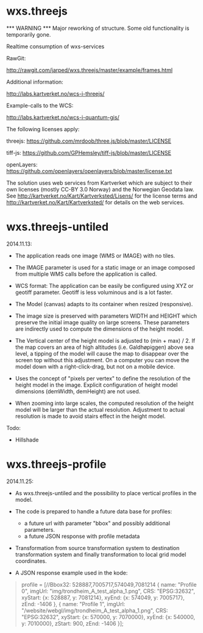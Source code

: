 wxs.threejs
===========

*** WARNING ***
Major reworking of structure. 
Some old functionality is temporarily gone.

Realtime consumption of wxs-services


RawGit:

http://rawgit.com/jarped/wxs.threejs/master/example/frames.html


Additional information:

http://labs.kartverket.no/wcs-i-threejs/


Example-calls to the WCS:

http://labs.kartverket.no/wcs-i-quantum-gis/


The following licenses apply:

threejs: https://github.com/mrdoob/three.js/blob/master/LICENSE

tiff-js: https://github.com/GPHemsley/tiff-js/blob/master/LICENSE

openLayers: https://github.com/openlayers/openlayers/blob/master/license.txt


The solution uses web services from Kartverket which are subject to their own licenses (mostly CC-BY 3.0 Norway) and the Norwegian Geodata law. See http://kartverket.no/Kart/Kartverksted/Lisens/ for the license terms and http://kartverket.no/Kart/Kartverksted/ for details on the web services.


wxs.threejs-untiled
===================

2014.11.13:

- The application reads one image (WMS or IMAGE) with no tiles.

- The IMAGE parameter is used for a static image or an image composed from multiple WMS calls before the application is called.

- WCS format: The application can be easily be configured using XYZ or geotiff parameter. Geotiff is less voluminous and is a lot faster.

- The Model (canvas) adapts to its container when resized (responsive).

- The image size is preserved with parameters WIDTH and HEIGHT which preserve the initial image quality on large screens. These parameters are indirectly used to compute the dimensions of the height model. 

- The Vertical center of the height model is adjusted to (min + max) / 2. If the map covers an area of high altitudes (i.e. Galdhøpiggen) above sea level, a tipping of the model will cause the map to disappear over the screen top without this adjustment. On a computer you can move the model down with a right-click-drag, but not on a mobile device.

- Uses the concept of "pixels per vertex" to define the resolution of the height model in the image. Explicit configuration of height model dimensions (demWidth, demHeight) are not used. 

- When zooming into large scales, the computed resolution of the height model will be larger than the actual resolution. Adjustment to actual resolution is made to avoid stairs effect in the height model.

Todo:
- Hillshade


wxs.threejs-profile
===================

2014.11.25:

- As wxs.threejs-untiled and the possibility to place vertical profiles in the model.

- The code is prepared to handle a future data base for profiles:
	- a future url with parameter "bbox" and possibly additional parameters.
	- a future JSON response with profile metadata

- Transformation from source transformation system to destination transformation system and finally transformation to local grid model coordinates.

- A JSON response example used in the kode:
>	profile = [//Bbox32: 528887,7005717,574049,7081214 
>	{ 
>		name: "Profile 0", 
>			imgUrl: "img/trondheim_A_test_alpha_1.png", 
>			CRS: "EPSG:32632", 
>			xyStart: {x: 528887, y: 7081214}, 
>			xyEnd: {x: 574049, y: 7005717}, 
>			zEnd: -1406 
>	}, 
>	{ 
>			name: "Profile 1", 
>			imgUrl: "/website/webgl/img/trondheim_A_test_alpha_1.png", 
>			CRS: "EPSG:32632", 
>			xyStart: {x: 570000, y: 7070000}, 
>			xyEnd: {x: 540000, y: 7010000}, 
>			zStart: 900, 
>			zEnd: -1406 
>	}]; 
